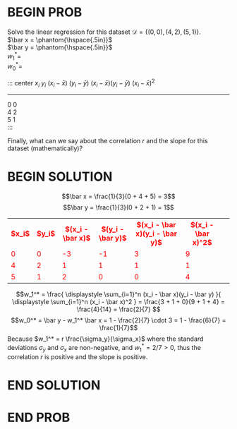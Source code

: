 # BEGIN PROB

Solve the linear regression for this dataset
$\mathcal{D} = \{(0, 0), (4, 2), (5, 1)\}$.\
$\bar x = \phantom{\hspace{.5in}}$\
$\bar y = \phantom{\hspace{.5in}}$\
$w_1^* =$\
$w_0^* =$

::: center
  $x_i$   $y_i$   $(x_i - \bar x)$   $(y_i - \bar y)$   $(x_i - \bar x)(y_i - \bar y)$   $(x_i - \bar x)^2$
  ------- ------- ------------------ ------------------ -------------------------------- --------------------
  0       0                                                                              
  4       2                                                                              
  5       1                                                                              
:::

Finally, what can we say about the correlation $r$ and the slope for
this dataset (mathematically)?

# BEGIN SOLUTION

$$\bar x = \frac{1}{3}(0 + 4 + 5) = 3$$
$$\bar y = \frac{1}{3}(0 + 2 + 1) = 1$$
<!-- \begin{center}
    \begin{tabular}{llllll}\toprule
        $x_i$ & $y_i$ & $(x_i - \bar x)$ & $(y_i - \bar y)$ & $(x_i - \bar x)(y_i - \bar y)$ & $(x_i - \bar x)^2$
        \\\midrule
        0 & 0 & -3 & -1 & 3 & 9 \\
        4 & 2 & 1 & 1 & 1 & 1 \\
        5 & 1 & 2 & 0 & 0 & 4 \\
        \bottomrule
    \end{tabular} \\
\end{center} -->

<table style='color:red'>
  <tr>
    <th>$x_i$</th>
    <th>$y_i$</th>
    <th>$(x_i - \bar x)$</th>
    <th>$(y_i - \bar y)$</th>
    <th>$(x_i - \bar x)(y_i - \bar y)$</th>
    <th>$(x_i - \bar x)^2$</th>
    <th></th>
  </tr>
  <tr>
    <td>0</td>
    <td>0</td>
    <td>-3</td>
    <td>-1</td>
    <td>3</td>
    <td>9</td>
    <td></td>
  </tr>
  <tr>
    <td>4</td>
    <td>2</td>
    <td>1</td>
    <td>1</td>
    <td>1</td>
    <td>1</td>
    <td></td>
  </tr>
  <tr>
    <td>5</td>
    <td>1</td>
    <td>2</td>
    <td>0</td>
    <td>0</td>
    <td>4</td>
    <td></td>
  </tr>
</table>


$$w_1^* =
\frac{
\displaystyle
\sum_{i=1}^n (x_i - \bar x)(y_i - \bar y)
}{
\displaystyle
\sum_{i=1}^n (x_i - \bar x)^2
}
= \frac{3 + 1 + 0}{9 + 1 + 4} = \frac{4}{14} = \frac{2}{7}
$$
$$w_0^* = \bar y - w_1^* \bar x = 1 - \frac{2}{7} \cdot 3 = 1 - \frac{6}{7} = \frac{1}{7}$$
Because $w_1^* = r \frac{\sigma_y}{\sigma_x}$ where the standard deviations $\sigma_y$ and $\sigma_x$ are non-negative, and $w_1^* = 2/7 > 0$, thus the correlation $r$ is positive and the slope is positive.

# END SOLUTION

# END PROB